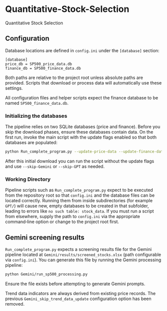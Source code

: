 # Quantitative-Stock-Selection
Quantitative Stock Selection

## Configuration

Database locations are defined in `config.ini` under the `[database]` section:

```
[database]
price_db = SP500_price_data.db
finance_db = SP500_finance_data.db
```
Both paths are relative to the project root unless absolute paths are provided.
Scripts that download or process data will automatically use these settings.

All configuration files and helper scripts expect the finance database to be named `SP500_finance_data.db`.

### Initializing the databases

The pipeline relies on two SQLite databases (price and finance). Before you
skip the download phases, ensure these databases contain data. On the first run,
invoke the main script with the update flags enabled so that both databases are
populated:

```bash
python Run_complete_program.py --update-price-data --update-finance-data
```

After this initial download you can run the script without the update flags and
use `--skip-Gemini` or `--skip-GPT` as needed.

### Working Directory

Pipeline scripts such as `Run_complete_program.py` expect to be executed
from the repository root so that `config.ini` and the database files can
be located correctly. Running them from inside subdirectories (for
example `GPT/`) will cause new, empty databases to be created in that
subfolder, leading to errors like `no such table: stock_data`. If you
must run a script from elsewhere, supply the path to `config.ini` via the
appropriate command‑line option or change to the project root first.

## Gemini screening results

`Run_complete_program.py` expects a screening results file for the Gemini
pipeline located at `Gemini/results/screened_stocks.xlsx` (path configurable via
`config.ini`). You can generate this file by running the Gemini processing
pipeline:

```bash
python Gemini/run_sp500_processing.py
```

Ensure the file exists before attempting to generate Gemini prompts.

Trend data indicators are always derived from existing price records. The
previous `Gemini_skip_trend_data_update` configuration option has been removed.
